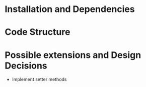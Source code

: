 # Installation and Dependencies

# Code Structure


# Possible extensions and Design Decisions
- Implement setter methods